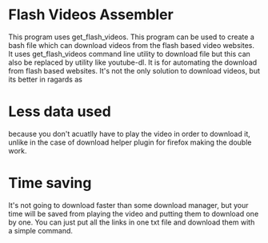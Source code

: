 # Flash Videos Assembler
This program uses get_flash_videos. This program can be used to create a bash file which can download videos from the flash based video websites. It uses get_flash_videos command line utility to download file but this can also be replaced by utility like youtube-dl.
It is for automating the download from flash based websites. It's not the only solution to download videos, but its better in ragards as
# Less data used
 because you don't acuatlly have to play the video in order to download it, unlike in the case of download helper plugin for firefox making the double work.
 # Time saving
 It's not going to download faster than some download manager, but your time will be saved from playing the video and putting them to download one by one. You can just put all the links in one txt file and download them with a simple command.
